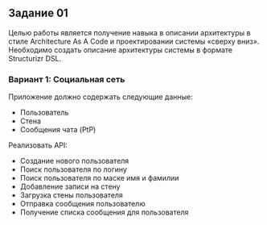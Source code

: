 ## Задание 01 
Целью работы является получение навыка в описании архитектуры в стиле Architecture As A Code и 
проектировании системы «сверху вниз». 
Необходимо создать описание архитектуры системы в формате Structurizr DSL.

### Вариант 1: Социальная сеть
Приложение должно содержать следующие данные: 
- Пользователь 
- Стена  
- Сообщения чата (PtP) 

Реализовать API:
- Создание нового пользователя
- Поиск пользователя по логину
- Поиск пользователя по маске имя и фамилии 
- Добавление записи на стену 
- Загрузка стены пользователя 
- Отправка сообщения пользователю 
- Получение списка сообщения для пользователя 